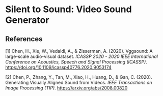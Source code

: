 Silent to Sound: Video Sound Generator
==============================

## References
<a id="1">[1]</a> Chen, H., Xie, W., Vedaldi, A., &amp; Zisserman, A. (2020). Vggsound: A large-scale audio-visual dataset. *ICASSP 2020 - 2020 IEEE International Conference on Acoustics, Speech and Signal Processing (ICASSP)*. https://doi.org/10.1109/icassp40776.2020.9053174

<a id="2">[2]</a> Chen, P., Zhang, Y., Tan, M., Xiao, H., Huang, D., & Gan, C. (2020). Generating Visually Aligned Sound from Videos. *IEEE Transactions on Image Processing (TIP)*. https://arxiv.org/abs/2008.00820
